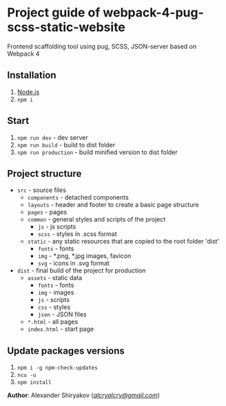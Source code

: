 # Project guide of webpack-4-pug-scss-static-website

Frontend scaffolding tool using pug, SCSS, JSON-server based on Webpack 4


## Installation
1. [Node.js](https://nodejs.org/en/download/) 
1. `npm i`


## Start
1. `npm run dev` - dev server
1. `npm run build` - build to dist folder
1. `npm run production` - build minified version to dist folder


## Project structure
* `src` - source files
    * `components` - detached components
    * `layouts` - header and footer to create a basic page structure
    * `pages` - pages
    * `common` - general styles and scripts of the project
        * `js` - js scripts
        * `scss` - styles in .scss format
    * `static` - any static resources that are copied to the root folder 'dist'
        * `fonts` - fonts
        * `img` - *.png, *.jpg images, favicon
        * `svg` - icons in .svg format
* `dist` - final build of the project for production
    * `assets` - static data
        * `fonts` - fonts
        * `img` - images
        * `js` - scripts
        * `css` - styles
        * `json` - JSON files
    * `*.html` - all pages
    * `index.html` - start page


## Update packages versions
1. `npm i -g npm-check-updates`
1. `ncu -u`
1. `npm install`


**Author**: Alexander Shiryakov (*alcryalcry@gmail.com*)
